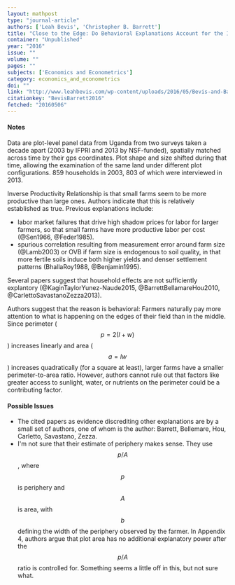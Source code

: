 ```yaml
---
layout: mathpost
type: "journal-article"
authors: ['Leah Bevis', 'Christopher B. Barrett']
title: "Close to the Edge: Do Behavioral Explanations Account for the Inverse Productivity Relationship?"
container: "Unpublished"
year: "2016"
issue: ""
volume: ""
pages: ""
subjects: ['Economics and Econometrics']
category: economics_and_econometrics
doi: ""
link: "http://www.leahbevis.com/wp-content/uploads/2016/05/Bevis-and-Barrett-Edge-Effects-and-the-Inverse-Relationship-April-2016.pdf"
citationkey: "BevisBarrett2016"
fetched: "20160506"
---
```


#### Notes
Data are plot-level panel data from Uganda from two surveys taken a decade apart (2003 by IFPRI and 2013 by NSF-funded), spatially matched across time by their gps coordinates. Plot shape and size shifted during that time, allowing the examination of the same land under different plot configurations. 859 households in 2003, 803 of which were interviewed in 2013.

Inverse Productivity Relationship is that small farms seem to be more productive than large ones. Authors indicate that this is relatively established as true. Previous explanations include:

* labor market failures that drive high shadow prices for labor for larger farmers, so that small farms have more productive labor per cost (@Sen1966, @Feder1985).
* spurious correlation resulting from measurement error around farm size (@Lamb2003) or OVB if farm size is endogenous to soil quality, in that more fertile soils induce both higher yields and denser settlement patterns (BhallaRoy1988, @Benjamin1995). 

Several papers suggest that household effects are not sufficiently explantory (@KaginTaylorYunez-Naude2015, @BarrettBellamareHou2010, @CarlettoSavastanoZezza2013).

Authors suggest that the reason is behavioral: Farmers naturally pay more attention to what is happening on the edges of their field than in the middle. Since perimeter ($$ p = 2(l + w) $$) increases linearly and area ($$ a = lw$$) increases quadratically (for a square at least), larger farms have a smaller perimeter-to-area ratio. However, authors cannot rule out that factors like greater access to sunlight, water, or nutrients on the perimeter could be a contributing factor.

#### Possible Issues
* The cited papers as evidence discrediting other explanations are by a small set of authors, one of whom is the author: Barrett, Bellemare, Hou, Carletto, Savastano, Zezza.
* I'm not sure that their estimate of periphery makes sense. They use $$ p/A $$, where $$ p $$ is periphery and $$ A $$ is area, with $$ b $$ defining the width of the periphery observed by the farmer. In Appendix 4, authors argue that plot area has no additional explanatory power after the $$ p/A $$ ratio is controlled for. Something seems a little off in this, but not sure what.




